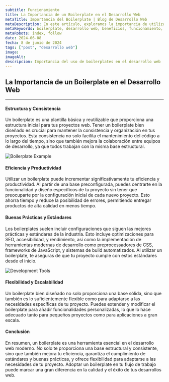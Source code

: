 ```yaml
---
subtitle: Funcionamiento
title: La Importancia de un Boilerplate en el Desarrollo Web
metaTitle: Importancia del Boilerplate | Blog de Desarrollo Web
metaDescription: En este artículo, exploramos la importancia de utilizar un boilerplate para el desarrollo web. Descubre los beneficios de tener una base sólida para tus proyectos y cómo puede mejorar tu flujo de trabajo y la calidad de tus productos finales.
metaKeywords: boilerplate, desarrollo web, beneficios, funcionamiento, blog, desarrollo
metaRobots: index, follow
date: 2024-06-08
fecha: 8 de junio de 2024
tags: ["post", "desarrollo web"]
image: 
imageAlt: 
descripcion: Importancia del uso de boilerplates en el desarrollo web
---
```


## La Importancia de un Boilerplate en el Desarrollo Web

---

#### Estructura y Consistencia

Un boilerplate es una plantilla básica y reutilizable que proporciona una estructura inicial para tus proyectos web. Tener un boilerplate bien diseñado es crucial para mantener la consistencia y organización en tus proyectos. Esta consistencia no solo facilita el mantenimiento del código a lo largo del tiempo, sino que también mejora la colaboración entre equipos de desarrollo, ya que todos trabajan con la misma base estructural.

![Boilerplate Example]({{global.imageDir}}_blog/boilerplate-structure.jpg)

#### Eficiencia y Productividad

Utilizar un boilerplate puede incrementar significativamente tu eficiencia y productividad. Al partir de una base preconfigurada, puedes centrarte en la funcionalidad y diseño específicos de tu proyecto sin tener que preocuparte por la configuración inicial de cada nuevo proyecto. Esto ahorra tiempo y reduce la posibilidad de errores, permitiendo entregar productos de alta calidad en menos tiempo.

#### Buenas Prácticas y Estándares

Los boilerplates suelen incluir configuraciones que siguen las mejores prácticas y estándares de la industria. Esto incluye optimizaciones para SEO, accesibilidad, y rendimiento, así como la implementación de herramientas modernas de desarrollo como preprocessadores de CSS, frameworks de JavaScript, y sistemas de build automatizados. Al utilizar un boilerplate, te aseguras de que tu proyecto cumple con estos estándares desde el inicio.

![Development Tools]({{global.imageDir}}_blog/development-tools.jpg)

#### Flexibilidad y Escalabilidad

Un boilerplate bien diseñado no solo proporciona una base sólida, sino que también es lo suficientemente flexible como para adaptarse a las necesidades específicas de tu proyecto. Puedes extender y modificar el boilerplate para añadir funcionalidades personalizadas, lo que lo hace adecuado tanto para pequeños proyectos como para aplicaciones a gran escala.

#### Conclusión

En resumen, un boilerplate es una herramienta esencial en el desarrollo web moderno. No solo te proporciona una base estructural y consistente, sino que también mejora tu eficiencia, garantiza el cumplimiento de estándares y buenas prácticas, y ofrece flexibilidad para adaptarse a las necesidades de tu proyecto. Adoptar un boilerplate en tu flujo de trabajo puede marcar una gran diferencia en la calidad y el éxito de tus desarrollos web.
